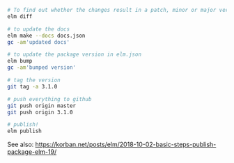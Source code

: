 
```sh
# To find out whether the changes result in a patch, minor or major version change.
elm diff

# to update the docs
elm make --docs docs.json
gc -am'updated docs'

# to update the package version in elm.json
elm bump
gc -am'bumped version'

# tag the version
git tag -a 3.1.0

# push everything to github
git push origin master
git push origin 3.1.0

# publish!
elm publish
```

See also: https://korban.net/posts/elm/2018-10-02-basic-steps-publish-package-elm-19/



